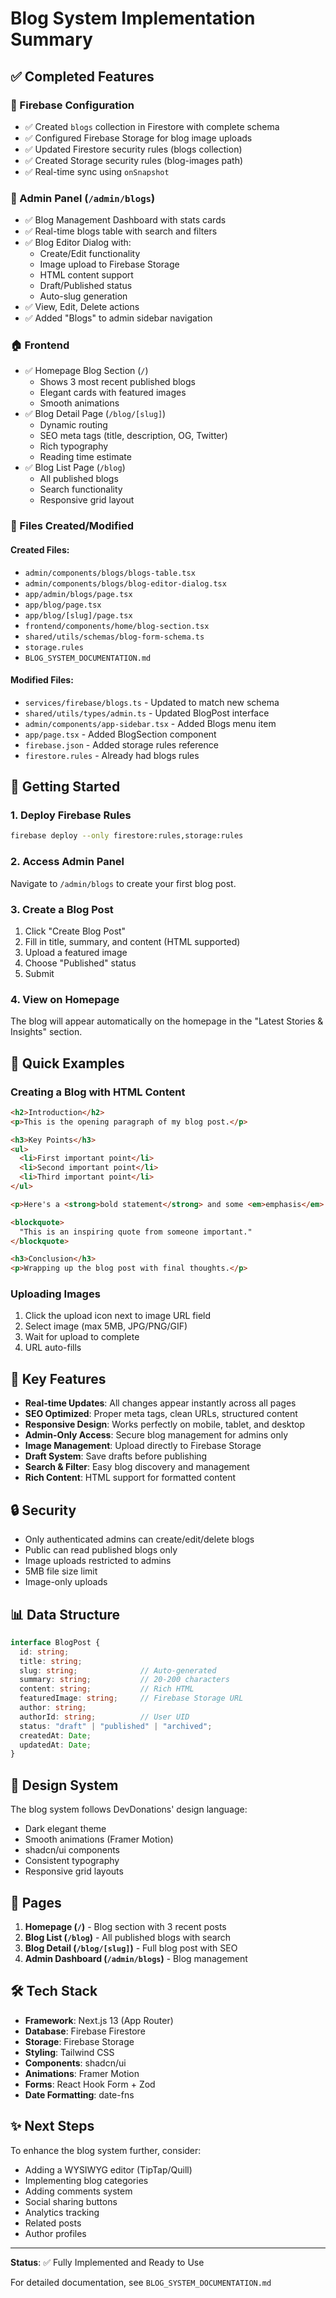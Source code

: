 # Blog System Implementation Summary

## ✅ Completed Features

### 🔧 Firebase Configuration
- ✅ Created `blogs` collection in Firestore with complete schema
- ✅ Configured Firebase Storage for blog image uploads
- ✅ Updated Firestore security rules (blogs collection)
- ✅ Created Storage security rules (blog-images path)
- ✅ Real-time sync using `onSnapshot`

### 🎨 Admin Panel (`/admin/blogs`)
- ✅ Blog Management Dashboard with stats cards
- ✅ Real-time blogs table with search and filters
- ✅ Blog Editor Dialog with:
  - Create/Edit functionality
  - Image upload to Firebase Storage
  - HTML content support
  - Draft/Published status
  - Auto-slug generation
- ✅ View, Edit, Delete actions
- ✅ Added "Blogs" to admin sidebar navigation

### 🏠 Frontend
- ✅ Homepage Blog Section (`/`)
  - Shows 3 most recent published blogs
  - Elegant cards with featured images
  - Smooth animations
- ✅ Blog Detail Page (`/blog/[slug]`)
  - Dynamic routing
  - SEO meta tags (title, description, OG, Twitter)
  - Rich typography
  - Reading time estimate
- ✅ Blog List Page (`/blog`)
  - All published blogs
  - Search functionality
  - Responsive grid layout

### 📁 Files Created/Modified

#### Created Files:
- `admin/components/blogs/blogs-table.tsx`
- `admin/components/blogs/blog-editor-dialog.tsx`
- `app/admin/blogs/page.tsx`
- `app/blog/page.tsx`
- `app/blog/[slug]/page.tsx`
- `frontend/components/home/blog-section.tsx`
- `shared/utils/schemas/blog-form-schema.ts`
- `storage.rules`
- `BLOG_SYSTEM_DOCUMENTATION.md`

#### Modified Files:
- `services/firebase/blogs.ts` - Updated to match new schema
- `shared/utils/types/admin.ts` - Updated BlogPost interface
- `admin/components/app-sidebar.tsx` - Added Blogs menu item
- `app/page.tsx` - Added BlogSection component
- `firebase.json` - Added storage rules reference
- `firestore.rules` - Already had blogs rules

## 🚀 Getting Started

### 1. Deploy Firebase Rules
```bash
firebase deploy --only firestore:rules,storage:rules
```

### 2. Access Admin Panel
Navigate to `/admin/blogs` to create your first blog post.

### 3. Create a Blog Post
1. Click "Create Blog Post"
2. Fill in title, summary, and content (HTML supported)
3. Upload a featured image
4. Choose "Published" status
5. Submit

### 4. View on Homepage
The blog will appear automatically on the homepage in the "Latest Stories & Insights" section.

## 📝 Quick Examples

### Creating a Blog with HTML Content
```html
<h2>Introduction</h2>
<p>This is the opening paragraph of my blog post.</p>

<h3>Key Points</h3>
<ul>
  <li>First important point</li>
  <li>Second important point</li>
  <li>Third important point</li>
</ul>

<p>Here's a <strong>bold statement</strong> and some <em>emphasis</em>.</p>

<blockquote>
  "This is an inspiring quote from someone important."
</blockquote>

<h3>Conclusion</h3>
<p>Wrapping up the blog post with final thoughts.</p>
```

### Uploading Images
1. Click the upload icon next to image URL field
2. Select image (max 5MB, JPG/PNG/GIF)
3. Wait for upload to complete
4. URL auto-fills

## 🎯 Key Features

- **Real-time Updates**: All changes appear instantly across all pages
- **SEO Optimized**: Proper meta tags, clean URLs, structured content
- **Responsive Design**: Works perfectly on mobile, tablet, and desktop
- **Admin-Only Access**: Secure blog management for admins only
- **Image Management**: Upload directly to Firebase Storage
- **Draft System**: Save drafts before publishing
- **Search & Filter**: Easy blog discovery and management
- **Rich Content**: HTML support for formatted content

## 🔒 Security

- Only authenticated admins can create/edit/delete blogs
- Public can read published blogs only
- Image uploads restricted to admins
- 5MB file size limit
- Image-only uploads

## 📊 Data Structure

```typescript
interface BlogPost {
  id: string;
  title: string;
  slug: string;              // Auto-generated
  summary: string;           // 20-200 characters
  content: string;           // Rich HTML
  featuredImage: string;     // Firebase Storage URL
  author: string;
  authorId: string;          // User UID
  status: "draft" | "published" | "archived";
  createdAt: Date;
  updatedAt: Date;
}
```

## 🎨 Design System

The blog system follows DevDonations' design language:
- Dark elegant theme
- Smooth animations (Framer Motion)
- shadcn/ui components
- Consistent typography
- Responsive grid layouts

## 📱 Pages

1. **Homepage (`/`)** - Blog section with 3 recent posts
2. **Blog List (`/blog`)** - All published blogs with search
3. **Blog Detail (`/blog/[slug]`)** - Full blog post with SEO
4. **Admin Dashboard (`/admin/blogs`)** - Blog management

## 🛠️ Tech Stack

- **Framework**: Next.js 13 (App Router)
- **Database**: Firebase Firestore
- **Storage**: Firebase Storage
- **Styling**: Tailwind CSS
- **Components**: shadcn/ui
- **Animations**: Framer Motion
- **Forms**: React Hook Form + Zod
- **Date Formatting**: date-fns

## ✨ Next Steps

To enhance the blog system further, consider:
- Adding a WYSIWYG editor (TipTap/Quill)
- Implementing blog categories
- Adding comments system
- Social sharing buttons
- Analytics tracking
- Related posts
- Author profiles

---

**Status**: ✅ Fully Implemented and Ready to Use

For detailed documentation, see `BLOG_SYSTEM_DOCUMENTATION.md`
